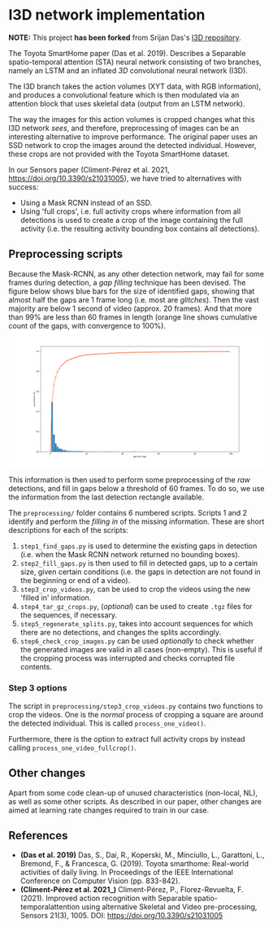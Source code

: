 # I3D network implementation

**NOTE:** This project **has been forked** from Srijan Das's [I3D repository](https://github.com/srijandas07/i3d/).

The Toyota SmartHome paper (Das et al. 2019). Describes a Separable spatio-temporal attention (STA) neural network
consisting of two branches, namely an LSTM and an inflated _3D_ convolutional neural network (I3D).

The I3D branch takes the action volumes (XYT data, with RGB information), and produces a convolutional feature which is
then modulated via an attention block that uses skeletal data (output from an LSTM network).

The way the images for this action volumes is cropped changes what this I3D network _sees_, and therefore, preprocessing
of images can be an interesting alternative to improve performance. The original paper uses an SSD network to crop the
images around the detected individual. However, these crops are not provided with the Toyota SmartHome dataset.

In our Sensors paper (Climent-Pérez et al. 2021, https://doi.org/10.3390/s21031005), we have tried to alternatives with success:

* Using a Mask RCNN instead of an SSD.
* Using 'full crops', i.e. full activity crops where information from all detections is used to create a crop of the
image containing the full activity (i.e. the resulting activity bounding box contains all detections).
  
## Preprocessing scripts

Because the Mask-RCNN, as any other detection network, may fail for some frames during detection, a _gap filling_
technique has been devised. The figure below shows blue bars for the size of identified gaps, showing that almost half
the gaps are 1 frame long (i.e. most are _glitches_). Then the vast majority are
below 1 second of video (approx. 20 frames). And that more than 99% are less than 60 frames in length (orange line shows
cumulative count of the gaps, with convergence to 100%).
![figure 1: most detection gaps are smaller than 60 frames](preprocessing/Figure_2.png)

This information is then used to perform some preprocessing of the _raw_ detections, and fill in gaps below a threshold
of 60 frames. To do so, we use the information from the last detection rectangle available.

The `preprocessing/` folder contains 6 numbered scripts. Scripts 1 and 2 identify and perform the _filling in_ of the
missing information. These are short descriptions for each of the scripts:

1. `step1_find_gaps.py` is used to determine the existing gaps in detection (i.e. when the Mask RCNN network returned no
   bounding boxes).
2. `step2_fill_gaps.py` is then used to fill in detected gaps, up to a certain size, given certain conditions
   (i.e. the gaps in detection are not found in the beginning or end of a video).
3. `step3_crop_videos.py`, can be used to crop the videos using the new 'filled in' information.
4. `step4_tar_gz_crops.py`, (_optional_) can be used to create `.tgz` files for the sequences, if necessary.
5. `step5_regenerate_splits.py`, takes into account sequences for which there are no detections, and changes the splits
   accordingly.
6. `step6_check_crop_images.py` can be used _optionally_ to check whether the generated images are valid in all cases (non-empty).
   This is useful if the cropping process was interrupted and checks corrupted file contents.

### Step 3 options

The script in `preprocessing/step3_crop_videos.py` contains two functions to crop the videos. One is the _normal_ 
process of cropping a square are around the detected individual. This is called `process_one_video()`.

Furthermore, there is the option to extract full activity crops by instead calling `process_one_video_fullcrop()`.
   
## Other changes

Apart from some code clean-up of unused characteristics (non-local, NL), as well as some other scripts.
As described in our paper, other changes are aimed at learning rate changes required to train in our case.

## References

* **(Das et al. 2019)** Das, S., Dai, R., Koperski, M., Minciullo, L., Garattoni, L., Bremond, F., & Francesca, G. (2019). Toyota smarthome: Real-world activities of daily living. In Proceedings of the IEEE International Conference on Computer Vision (pp. 833-842).
* **(Climent-Pérez et al. 2021_)** Climent-Pérez, P., Florez-Revuelta, F. (2021). Improved action recognition with Separable spatio-temporalattention using alternative Skeletal and Video pre-processing, Sensors 21(3), 1005. DOI: https://doi.org/10.3390/s21031005
